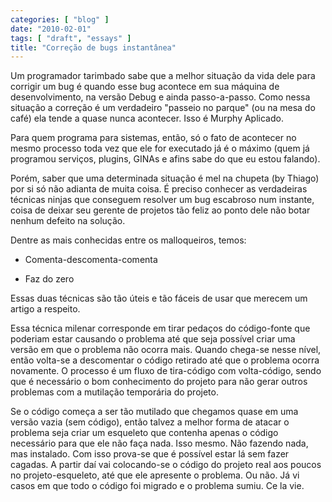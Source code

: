```yaml
---
categories: [ "blog" ]
date: "2010-02-01"
tags: [ "draft", "essays" ]
title: "Correção de bugs instantânea"
---
```

Um programador tarimbado sabe que a melhor situação da vida dele
para corrigir um bug é quando esse bug acontece em sua máquina de
desenvolvimento, na versão Debug e ainda passo-a-passo. Como nessa
situação a correção é um verdadeiro "passeio no parque" (ou na mesa
do café) ela tende a quase nunca acontecer. Isso é Murphy Aplicado.

Para quem programa para sistemas, então, só o fato de acontecer no
mesmo processo toda vez que ele for executado já é o máximo (quem
já programou serviços, plugins, GINAs e afins sabe do que eu estou
falando).

Porém, saber que uma determinada situação é mel na chupeta (by Thiago)
por si só não adianta de muita coisa. É preciso conhecer as verdadeiras
técnicas ninjas que conseguem resolver um bug escabroso num instante,
coisa de deixar seu gerente de projetos tão feliz ao ponto dele não
botar nenhum defeito na solução.

Dentre as mais conhecidas entre os malloqueiros, temos:

	
  * Comenta-descomenta-comenta

	
  * Faz do zero

Essas duas técnicas são tão úteis e tão fáceis de usar que merecem
um artigo a respeito.

Essa técnica milenar corresponde em tirar pedaços do código-fonte
que poderiam estar causando o problema até que seja possível criar
uma versão em que o problema não ocorra mais. Quando chega-se nesse
nível, então volta-se a descomentar o código retirado até que o
problema ocorra novamente. O processo é um fluxo de tira-código com
volta-código, sendo que é necessário o bom conhecimento do projeto para
não gerar outros problemas com a mutilação temporária do projeto.

Se o código começa a ser tão mutilado que chegamos quase em uma
versão vazia (sem código), então talvez a melhor forma de atacar
o problema seja criar um esqueleto que contenha apenas o código
necessário para que ele não faça nada. Isso mesmo. Não fazendo nada,
mas instalado. Com isso prova-se que é possível estar lá sem fazer
cagadas. A partir daí vai colocando-se o código do projeto real aos
poucos no projeto-esqueleto, até que ele apresente o problema. Ou
não. Já vi casos em que todo o código foi migrado e o problema
sumiu. Ce la vie.
